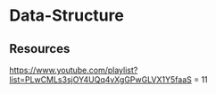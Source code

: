 # Data-Structure

## Resources

https://www.youtube.com/playlist?list=PLwCMLs3sjOY4UQq4vXgGPwGLVX1Y5faaS = 11
